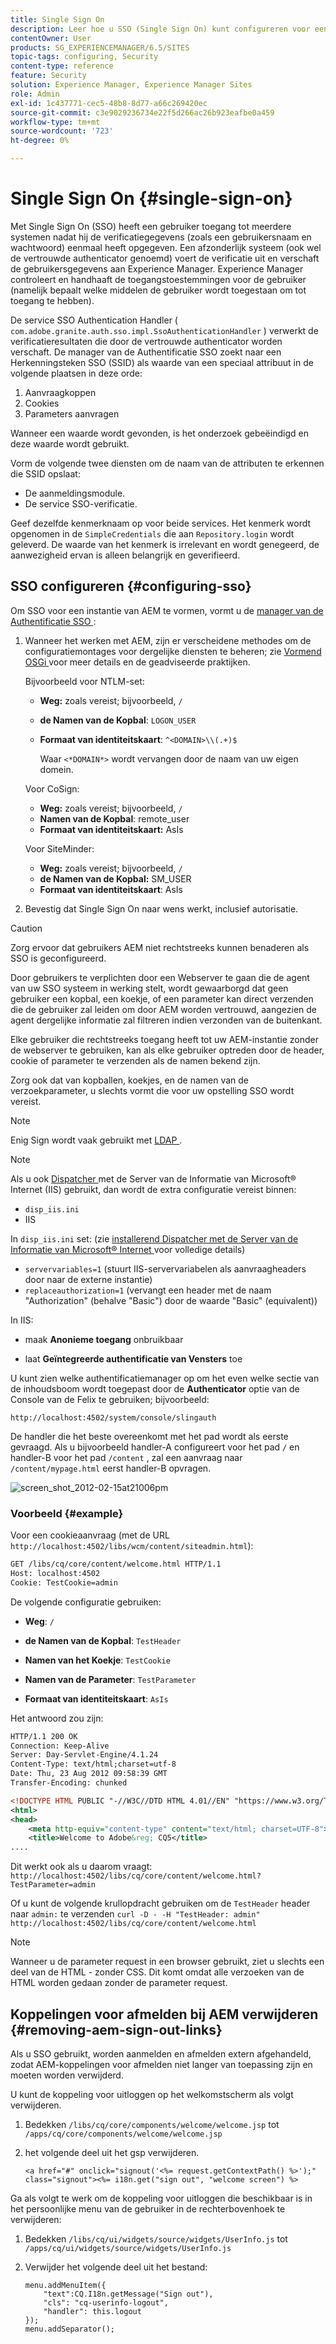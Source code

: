 ```yaml
---
title: Single Sign On
description: Leer hoe u SSO (Single Sign On) kunt configureren voor een exemplaar van Adobe Experience Manager (AEM).
contentOwner: User
products: SG_EXPERIENCEMANAGER/6.5/SITES
topic-tags: configuring, Security
content-type: reference
feature: Security
solution: Experience Manager, Experience Manager Sites
role: Admin
exl-id: 1c437771-cec5-48b8-8d77-a66c269420ec
source-git-commit: c3e9029236734e22f5d266ac26b923eafbe0a459
workflow-type: tm+mt
source-wordcount: '723'
ht-degree: 0%

---
```


# Single Sign On {#single-sign-on}

Met Single Sign On (SSO) heeft een gebruiker toegang tot meerdere systemen nadat hij de verificatiegegevens (zoals een gebruikersnaam en wachtwoord) eenmaal heeft opgegeven. Een afzonderlijk systeem (ook wel de vertrouwde authenticator genoemd) voert de verificatie uit en verschaft de gebruikersgegevens aan Experience Manager. Experience Manager controleert en handhaaft de toegangstoestemmingen voor de gebruiker (namelijk bepaalt welke middelen de gebruiker wordt toegestaan om tot toegang te hebben).

De service SSO Authentication Handler ( `com.adobe.granite.auth.sso.impl.SsoAuthenticationHandler` ) verwerkt de verificatieresultaten die door de vertrouwde authenticator worden verschaft. De manager van de Authentificatie SSO zoekt naar een Herkenningsteken SSO (SSID) als waarde van een speciaal attribuut in de volgende plaatsen in deze orde:

1. Aanvraagkoppen
1. Cookies
1. Parameters aanvragen

Wanneer een waarde wordt gevonden, is het onderzoek gebeëindigd en deze waarde wordt gebruikt.

Vorm de volgende twee diensten om de naam van de attributen te erkennen die SSID opslaat:

* De aanmeldingsmodule.
* De service SSO-verificatie.

Geef dezelfde kenmerknaam op voor beide services. Het kenmerk wordt opgenomen in de `SimpleCredentials` die aan `Repository.login` wordt geleverd. De waarde van het kenmerk is irrelevant en wordt genegeerd, de aanwezigheid ervan is alleen belangrijk en geverifieerd.

## SSO configureren {#configuring-sso}

Om SSO voor een instantie van AEM te vormen, vormt u de [ manager van de Authentificatie SSO ](/help/sites-deploying/osgi-configuration-settings.md#adobegranitessoauthenticationhandler):

1. Wanneer het werken met AEM, zijn er verscheidene methodes om de configuratiemontages voor dergelijke diensten te beheren; zie [ Vormend OSGi ](/help/sites-deploying/configuring-osgi.md) voor meer details en de geadviseerde praktijken.

   Bijvoorbeeld voor NTLM-set:

   * **Weg:** zoals vereist; bijvoorbeeld, `/`
   * **de Namen van de Kopbal**: `LOGON_USER`
   * **Formaat van identiteitskaart**: `^<DOMAIN>\\(.+)$`

     Waar `<*DOMAIN*>` wordt vervangen door de naam van uw eigen domein.

   Voor CoSign:

   * **Weg:** zoals vereist; bijvoorbeeld, `/`
   * **Namen van de Kopbal**: remote_user
   * **Formaat van identiteitskaart:** AsIs

   Voor SiteMinder:

   * **Weg:** zoals vereist; bijvoorbeeld, `/`
   * **de Namen van de Kopbal:** SM_USER
   * **Formaat van identiteitskaart**: AsIs

1. Bevestig dat Single Sign On naar wens werkt, inclusief autorisatie.

>[!CAUTION]
>
>Zorg ervoor dat gebruikers AEM niet rechtstreeks kunnen benaderen als SSO is geconfigureerd.
>
>Door gebruikers te verplichten door een Webserver te gaan die de agent van uw SSO systeem in werking stelt, wordt gewaarborgd dat geen gebruiker een kopbal, een koekje, of een parameter kan direct verzenden die de gebruiker zal leiden om door AEM worden vertrouwd, aangezien de agent dergelijke informatie zal filtreren indien verzonden van de buitenkant.
>
>Elke gebruiker die rechtstreeks toegang heeft tot uw AEM-instantie zonder de webserver te gebruiken, kan als elke gebruiker optreden door de header, cookie of parameter te verzenden als de namen bekend zijn.
>
>Zorg ook dat van kopballen, koekjes, en de namen van de verzoekparameter, u slechts vormt die voor uw opstelling SSO wordt vereist.
>

>[!NOTE]
>
>Enig Sign wordt vaak gebruikt met [ LDAP ](/help/sites-administering/ldap-config.md).

>[!NOTE]
>
>Als u ook [ Dispatcher ](https://experienceleague.adobe.com/docs/experience-manager-dispatcher/using/dispatcher.html?lang=nl-NL) met de Server van de Informatie van Microsoft® Internet (IIS) gebruikt, dan wordt de extra configuratie vereist binnen:
>
>* `disp_iis.ini`
>* IIS
>
>In `disp_iis.ini` set:
>(zie [ installerend Dispatcher met de Server van de Informatie van Microsoft® Internet ](https://experienceleague.adobe.com/docs/experience-manager-dispatcher/using/getting-started/dispatcher-install.html?lang=nl-NL#microsoft-internet-information-server) voor volledige details)
>
>* `servervariables=1` (stuurt IIS-servervariabelen als aanvraagheaders door naar de externe instantie)
>* `replaceauthorization=1` (vervangt een header met de naam &quot;Authorization&quot; (behalve &quot;Basic&quot;) door de waarde &quot;Basic&quot; (equivalent))
>
>In IIS:
>
>* maak **Anonieme toegang** onbruikbaar
>
>* laat **Geïntegreerde authentificatie van Vensters** toe
>

U kunt zien welke authentificatiemanager op om het even welke sectie van de inhoudsboom wordt toegepast door de **Authenticator** optie van de Console van de Felix te gebruiken; bijvoorbeeld:

`http://localhost:4502/system/console/slingauth`

De handler die het beste overeenkomt met het pad wordt als eerste gevraagd. Als u bijvoorbeeld handler-A configureert voor het pad `/` en handler-B voor het pad `/content` , zal een aanvraag naar `/content/mypage.html` eerst handler-B opvragen.

![ screen_shot_2012-02-15at21006pm ](assets/screen_shot_2012-02-15at21006pm.png)

### Voorbeeld {#example}

Voor een cookieaanvraag (met de URL `http://localhost:4502/libs/wcm/content/siteadmin.html`):

```xml
GET /libs/cq/core/content/welcome.html HTTP/1.1
Host: localhost:4502
Cookie: TestCookie=admin
```

De volgende configuratie gebruiken:

* **Weg**: `/`

* **de Namen van de Kopbal**: `TestHeader`

* **Namen van het Koekje**: `TestCookie`

* **Namen van de Parameter**: `TestParameter`

* **Formaat van identiteitskaart**: `AsIs`

Het antwoord zou zijn:

```xml
HTTP/1.1 200 OK
Connection: Keep-Alive
Server: Day-Servlet-Engine/4.1.24
Content-Type: text/html;charset=utf-8
Date: Thu, 23 Aug 2012 09:58:39 GMT
Transfer-Encoding: chunked

<!DOCTYPE HTML PUBLIC "-//W3C//DTD HTML 4.01//EN" "https://www.w3.org/TR/html4/strict.dtd">
<html>
<head>
    <meta http-equiv="content-type" content="text/html; charset=UTF-8">
    <title>Welcome to Adobe&reg; CQ5</title>
....
```

Dit werkt ook als u daarom vraagt:
`http://localhost:4502/libs/cq/core/content/welcome.html?TestParameter=admin`

Of u kunt de volgende krullopdracht gebruiken om de `TestHeader` header naar `admin:` te verzenden
`curl -D - -H "TestHeader: admin" http://localhost:4502/libs/cq/core/content/welcome.html`

>[!NOTE]
>
>Wanneer u de parameter request in een browser gebruikt, ziet u slechts een deel van de HTML - zonder CSS. Dit komt omdat alle verzoeken van de HTML worden gedaan zonder de parameter request.

## Koppelingen voor afmelden bij AEM verwijderen {#removing-aem-sign-out-links}

Als u SSO gebruikt, worden aanmelden en afmelden extern afgehandeld, zodat AEM-koppelingen voor afmelden niet langer van toepassing zijn en moeten worden verwijderd.

U kunt de koppeling voor uitloggen op het welkomstscherm als volgt verwijderen.

1. Bedekken `/libs/cq/core/components/welcome/welcome.jsp` tot `/apps/cq/core/components/welcome/welcome.jsp`
1. het volgende deel uit het gsp verwijderen.

   `<a href="#" onclick="signout('<%= request.getContextPath() %>');" class="signout"><%= i18n.get("sign out", "welcome screen") %>`

Ga als volgt te werk om de koppeling voor uitloggen die beschikbaar is in het persoonlijke menu van de gebruiker in de rechterbovenhoek te verwijderen:

1. Bedekken `/libs/cq/ui/widgets/source/widgets/UserInfo.js` tot `/apps/cq/ui/widgets/source/widgets/UserInfo.js`

1. Verwijder het volgende deel uit het bestand:

   ```
   menu.addMenuItem({
       "text":CQ.I18n.getMessage("Sign out"),
       "cls": "cq-userinfo-logout",
       "handler": this.logout
   });
   menu.addSeparator();
   ```
